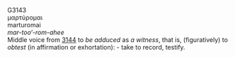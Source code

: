 G3143  
μαρτύρομαι  
marturomai  
*mar-too‘-rom-ahee*  
Middle voice from [3144](g3144) to *be* *adduced* as *a* *witness*, that
is, (figuratively) to *obtest* (in affirmation or exhortation): - take
to record, testify.  
